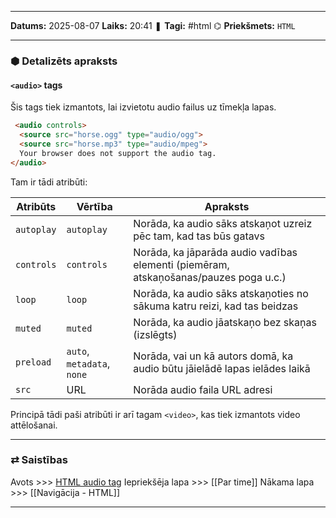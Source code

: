 ___

**Datums:** 2025-08-07
**Laiks:** 20:41
❚ **Tagi:** #html 
⌬ **Priekšmets:**  `HTML`

---
### ⬢ Detalizēts apraksts
#### `<audio>` tags

Šis tags tiek izmantots, lai izvietotu audio failus uz tīmekļa lapas.

```html
 <audio controls>
  <source src="horse.ogg" type="audio/ogg">
  <source src="horse.mp3" type="audio/mpeg">
  Your browser does not support the audio tag.
</audio> 
```

Tam ir tādi atribūti:

| Atribūts   | Vērtība                    | Apraksts                                                                             |
| ---------- | -------------------------- | ------------------------------------------------------------------------------------ |
| `autoplay` | `autoplay`                 | Norāda, ka audio sāks atskaņot uzreiz pēc tam, kad tas būs gatavs                    |
| `controls` | `controls`                 | Norāda, ka jāparāda audio vadības elementi (piemēram, atskaņošanas/pauzes poga u.c.) |
| `loop`     | `loop`                     | Norāda, ka audio sāks atskaņoties no sākuma katru reizi, kad tas beidzas             |
| `muted`    | `muted`                    | Norāda, ka audio jāatskaņo bez skaņas (izslēgts)                                     |
| `preload`  | `auto`, `metadata`, `none` | Norāda, vai un kā autors domā, ka audio būtu jāielādē lapas ielādes laikā            |
| `src`      | URL                        | Norāda audio faila URL adresi                                                        |

  Principā tādi paši atribūti ir arī tagam `<video>`, kas tiek izmantots video attēlošanai.

---
### ⇄ Saistības

Avots >>> [HTML audio tag](https://www.w3schools.com/tags/tag_audio.asp)
Iepriekšēja lapa >>> [[Par time]]
Nākama lapa >>> [[Navigācija - HTML]]

---